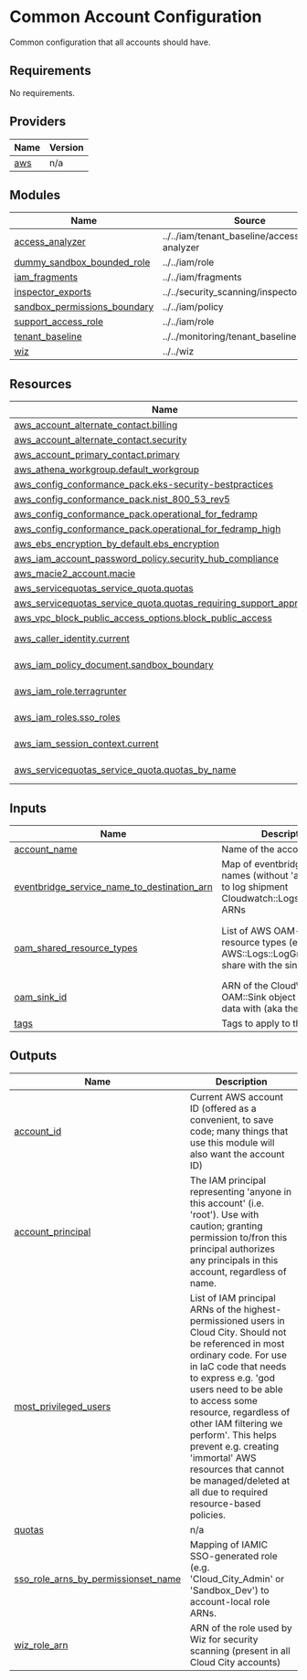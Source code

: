 # Common Account Configuration
Common configuration that all accounts should have.

<!-- BEGIN_TF_DOCS -->
## Requirements

No requirements.

## Providers

| Name | Version |
|------|---------|
| <a name="provider_aws"></a> [aws](#provider\_aws) | n/a |

## Modules

| Name | Source | Version |
|------|--------|---------|
| <a name="module_access_analyzer"></a> [access\_analyzer](#module\_access\_analyzer) | ../../iam/tenant_baseline/access-analyzer | n/a |
| <a name="module_dummy_sandbox_bounded_role"></a> [dummy\_sandbox\_bounded\_role](#module\_dummy\_sandbox\_bounded\_role) | ../../iam/role | n/a |
| <a name="module_iam_fragments"></a> [iam\_fragments](#module\_iam\_fragments) | ../../iam/fragments | n/a |
| <a name="module_inspector_exports"></a> [inspector\_exports](#module\_inspector\_exports) | ../../security_scanning/inspector_exports | n/a |
| <a name="module_sandbox_permissions_boundary"></a> [sandbox\_permissions\_boundary](#module\_sandbox\_permissions\_boundary) | ../../iam/policy | n/a |
| <a name="module_support_access_role"></a> [support\_access\_role](#module\_support\_access\_role) | ../../iam/role | n/a |
| <a name="module_tenant_baseline"></a> [tenant\_baseline](#module\_tenant\_baseline) | ../../monitoring/tenant_baseline | n/a |
| <a name="module_wiz"></a> [wiz](#module\_wiz) | ../../wiz | n/a |

## Resources

| Name | Type |
|------|------|
| [aws_account_alternate_contact.billing](https://registry.terraform.io/providers/hashicorp/aws/latest/docs/resources/account_alternate_contact) | resource |
| [aws_account_alternate_contact.security](https://registry.terraform.io/providers/hashicorp/aws/latest/docs/resources/account_alternate_contact) | resource |
| [aws_account_primary_contact.primary](https://registry.terraform.io/providers/hashicorp/aws/latest/docs/resources/account_primary_contact) | resource |
| [aws_athena_workgroup.default_workgroup](https://registry.terraform.io/providers/hashicorp/aws/latest/docs/resources/athena_workgroup) | resource |
| [aws_config_conformance_pack.eks-security-bestpractices](https://registry.terraform.io/providers/hashicorp/aws/latest/docs/resources/config_conformance_pack) | resource |
| [aws_config_conformance_pack.nist_800_53_rev5](https://registry.terraform.io/providers/hashicorp/aws/latest/docs/resources/config_conformance_pack) | resource |
| [aws_config_conformance_pack.operational_for_fedramp](https://registry.terraform.io/providers/hashicorp/aws/latest/docs/resources/config_conformance_pack) | resource |
| [aws_config_conformance_pack.operational_for_fedramp_high](https://registry.terraform.io/providers/hashicorp/aws/latest/docs/resources/config_conformance_pack) | resource |
| [aws_ebs_encryption_by_default.ebs_encryption](https://registry.terraform.io/providers/hashicorp/aws/latest/docs/resources/ebs_encryption_by_default) | resource |
| [aws_iam_account_password_policy.security_hub_compliance](https://registry.terraform.io/providers/hashicorp/aws/latest/docs/resources/iam_account_password_policy) | resource |
| [aws_macie2_account.macie](https://registry.terraform.io/providers/hashicorp/aws/latest/docs/resources/macie2_account) | resource |
| [aws_servicequotas_service_quota.quotas](https://registry.terraform.io/providers/hashicorp/aws/latest/docs/resources/servicequotas_service_quota) | resource |
| [aws_servicequotas_service_quota.quotas_requiring_support_approval](https://registry.terraform.io/providers/hashicorp/aws/latest/docs/resources/servicequotas_service_quota) | resource |
| [aws_vpc_block_public_access_options.block_public_access](https://registry.terraform.io/providers/hashicorp/aws/latest/docs/resources/vpc_block_public_access_options) | resource |
| [aws_caller_identity.current](https://registry.terraform.io/providers/hashicorp/aws/latest/docs/data-sources/caller_identity) | data source |
| [aws_iam_policy_document.sandbox_boundary](https://registry.terraform.io/providers/hashicorp/aws/latest/docs/data-sources/iam_policy_document) | data source |
| [aws_iam_role.terragrunter](https://registry.terraform.io/providers/hashicorp/aws/latest/docs/data-sources/iam_role) | data source |
| [aws_iam_roles.sso_roles](https://registry.terraform.io/providers/hashicorp/aws/latest/docs/data-sources/iam_roles) | data source |
| [aws_iam_session_context.current](https://registry.terraform.io/providers/hashicorp/aws/latest/docs/data-sources/iam_session_context) | data source |
| [aws_servicequotas_service_quota.quotas_by_name](https://registry.terraform.io/providers/hashicorp/aws/latest/docs/data-sources/servicequotas_service_quota) | data source |

## Inputs

| Name | Description | Type | Default | Required |
|------|-------------|------|---------|:--------:|
| <a name="input_account_name"></a> [account\_name](#input\_account\_name) | Name of the account | `string` | `""` | no |
| <a name="input_eventbridge_service_name_to_destination_arn"></a> [eventbridge\_service\_name\_to\_destination\_arn](#input\_eventbridge\_service\_name\_to\_destination\_arn) | Map of eventbridge service names (without 'aws.' prefix) to log shipment Cloudwatch::Logs::Destination ARNs | `map(string)` | n/a | yes |
| <a name="input_oam_shared_resource_types"></a> [oam\_shared\_resource\_types](#input\_oam\_shared\_resource\_types) | List of AWS OAM-supported resource types (e.g. AWS::Logs::LogGroup) to share with the sink | `list(string)` | <pre>[<br/>  "AWS::Logs::LogGroup",<br/>  "AWS::CloudWatch::Metric"<br/>]</pre> | no |
| <a name="input_oam_sink_id"></a> [oam\_sink\_id](#input\_oam\_sink\_id) | ARN of the CloudWatch OAM::Sink object to share data with (aka the receiver) | `string` | n/a | yes |
| <a name="input_tags"></a> [tags](#input\_tags) | Tags to apply to the resources | `map(string)` | `{}` | no |

## Outputs

| Name | Description |
|------|-------------|
| <a name="output_account_id"></a> [account\_id](#output\_account\_id) | Current AWS account ID (offered as a convenient, to save code; many things that use this module will also want the account ID) |
| <a name="output_account_principal"></a> [account\_principal](#output\_account\_principal) | The IAM principal representing 'anyone in this account' (i.e. 'root'). Use with caution; granting permission to/fron this principal authorizes any principals in this account, regardless of name. |
| <a name="output_most_privileged_users"></a> [most\_privileged\_users](#output\_most\_privileged\_users) | List of IAM principal ARNs of the highest-permissioned users in Cloud City. Should not be referenced in most ordinary code. For use in IaC code that needs to express e.g. 'god users need to be able to access some resource, regardless of other IAM filtering we perform'. This helps prevent e.g. creating 'immortal' AWS resources that cannot be managed/deleted at all due to required resource-based policies. |
| <a name="output_quotas"></a> [quotas](#output\_quotas) | n/a |
| <a name="output_sso_role_arns_by_permissionset_name"></a> [sso\_role\_arns\_by\_permissionset\_name](#output\_sso\_role\_arns\_by\_permissionset\_name) | Mapping of IAMIC SSO-generated role (e.g. 'Cloud\_City\_Admin' or 'Sandbox\_Dev') to account-local role ARNs. |
| <a name="output_wiz_role_arn"></a> [wiz\_role\_arn](#output\_wiz\_role\_arn) | ARN of the role used by Wiz for security scanning (present in all Cloud City accounts) |
<!-- END_TF_DOCS -->